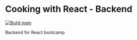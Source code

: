 # Cooking with React - Backend

[![Build main](https://github.com/koenighotze/cooking-with-react-backend/actions/workflows/build.yml/badge.svg)](https://github.com/koenighotze/cooking-with-react-backend/actions/workflows/build.yml)


Backend for React bootcamp
